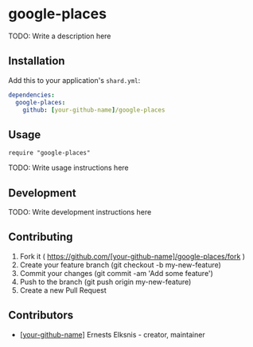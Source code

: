 # google-places

TODO: Write a description here

## Installation

Add this to your application's `shard.yml`:

```yaml
dependencies:
  google-places:
    github: [your-github-name]/google-places
```

## Usage

```crystal
require "google-places"
```

TODO: Write usage instructions here

## Development

TODO: Write development instructions here

## Contributing

1. Fork it ( https://github.com/[your-github-name]/google-places/fork )
2. Create your feature branch (git checkout -b my-new-feature)
3. Commit your changes (git commit -am 'Add some feature')
4. Push to the branch (git push origin my-new-feature)
5. Create a new Pull Request

## Contributors

- [[your-github-name]](https://github.com/[your-github-name]) Ernests Elksnis - creator, maintainer
